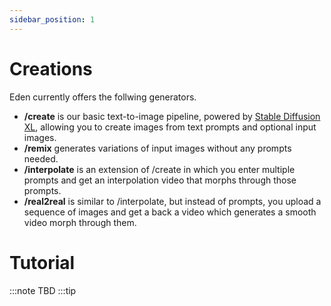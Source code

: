 ```yaml
---
sidebar_position: 1
---
```


# Creations

Eden currently offers the follwing generators.

* **/create** is our basic text-to-image pipeline, powered by [Stable Diffusion XL](https://stability.ai/stablediffusion), allowing you to create images from text prompts and optional input images.
* **/remix** generates variations of input images without any prompts needed.
* **/interpolate** is an extension of /create in which you enter multiple prompts and get an interpolation video that morphs through those prompts.
* **/real2real** is similar to /interpolate, but instead of prompts, you upload a sequence of images and get a back a video which generates a smooth video morph through them.

# Tutorial

:::note
TBD
:::tip
